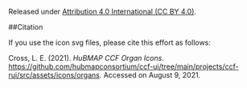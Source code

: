 Released under [Attribution 4.0 International (CC BY 4.0)](https://creativecommons.org/licenses/by/4.0/).

##Citation

If you use the icon svg files, please cite this effort as follows:

Cross, L. E. (2021). *HuBMAP CCF Organ Icons*. https://github.com/hubmapconsortium/ccf-ui/tree/main/projects/ccf-rui/src/assets/icons/organs. Accessed on August 9, 2021. 
